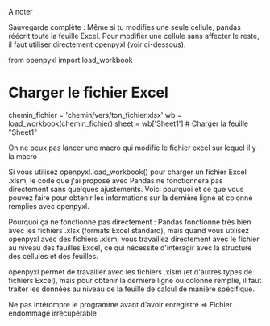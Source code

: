 A noter

Sauvegarde complète : Même si tu modifies une seule cellule, pandas réécrit toute la feuille Excel. Pour modifier une cellule sans affecter le reste, il faut utiliser directement openpyxl (voir ci-dessous).

from openpyxl import load_workbook

# Charger le fichier Excel
chemin_fichier = 'chemin/vers/ton_fichier.xlsx'
wb = load_workbook(chemin_fichier)
sheet = wb['Sheet1']  # Charger la feuille "Sheet1"


On ne peux pas lancer une macro qui modifie le fichier excel sur lequel il y la macro

Si vous utilisez openpyxl.load_workbook() pour charger un fichier Excel .xlsm, le code que j'ai proposé avec Pandas ne fonctionnera pas directement sans quelques ajustements. Voici pourquoi et ce que vous pouvez faire pour obtenir les informations sur la dernière ligne et colonne remplies avec openpyxl.

Pourquoi ça ne fonctionne pas directement :
Pandas fonctionne très bien avec les fichiers .xlsx (formats Excel standard), mais quand vous utilisez openpyxl avec des fichiers .xlsm, vous travaillez directement avec le fichier au niveau des feuilles Excel, ce qui nécessite d'interagir avec la structure des cellules et des feuilles.

openpyxl permet de travailler avec les fichiers .xlsm (et d'autres types de fichiers Excel), mais pour obtenir la dernière ligne ou colonne remplie, il faut traiter les données au niveau de la feuille de calcul de manière spécifique.

Ne pas intérompre le programme avant d'avoir enregistré => Fichier endommagé irrécupérable
